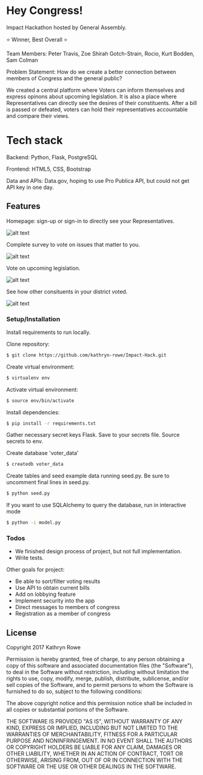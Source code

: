 # Hey Congress!

Impact Hackathon hosted by General Assembly.

:star: Winner, Best Overall :star:

Team Members: Peter Travis, Zoe Shirah Gotch-Strain, Rocio, Kurt Bodden, Sam Colman

Problem Statement: How do we create a better connection between members of Congress and the general public?

We created a central platform where Voters can inform themselves and express opinons about upcoming legislation. It is also a place where Representatives can directly see the desires of their constituents. After a bill is passed or defeated, voters can hold their representatives accountable and compare their views.

# Tech stack
Backend: Python, Flask, PostgreSQL

Frontend: HTML5, CSS, Bootstrap

Data and APIs: Data.gov, hoping to use Pro Publica API, but could not get API key in one day.

## Features

Homepage: sign-up or sign-in to directly see your Representatives.

![alt text](https://github.com/kathryn-rowe/Impact-Hack/blob/master/static/images/_readme-img/homepage.jpg "Homepage")

Complete survey to vote on issues that matter to you.

![alt text](https://github.com/kathryn-rowe/Tell-Me-About-the-Birds/blob/master/static/images/_readme-img/data_page.jpg "Data Page")

Vote on upcoming legislation.

![alt text](https://github.com/kathryn-rowe/Tell-Me-About-the-Birds/blob/master/static/images/_readme-img/data_page.jpg "Data Page")

See how other consituents in your district voted.

![alt text](https://github.com/kathryn-rowe/Tell-Me-About-the-Birds/blob/master/static/images/_readme-img/data_page.jpg "Data Page")

### Setup/Installation

Install requirements to run locally.

Clone repository:

```sh
$ git clone https://github.com/kathryn-rowe/Impact-Hack.git
```
Create virtual environment:

```sh
$ virtualenv env
```
Activate virtual environment:
```sh
$ source env/bin/activate
```
Install dependencies:
```sh
$ pip install -r requirements.txt
```
Gather necessary secret keys Flask. Save to your secrets file. Source secrets to env.

Create database 'voter_data'
```sh
$ createdb voter_data
```
Create tables and seed example data running seed.py. Be sure to uncomment final lines in seed.py.
```sh
$ python seed.py
```
If you want to use SQLAlchemy to query the database, run in interactive mode
```sh
$ python -i model.py
```

### Todos

 - We finished design process of project, but not full implementation. 
 - Write tests.

Other goals for project:
 - Be able to sort/filter voting results
 - Use API to obtain current bills 
 - Add on lobbying feature
 - Implement security into the app
 - Direct messages to members of congress
 - Registration as a member of congress


License
----

Copyright 2017 Kathryn Rowe

Permission is hereby granted, free of charge, to any person obtaining a copy of this software and associated documentation files (the "Software"), to deal in the Software without restriction, including without limitation the rights to use, copy, modify, merge, publish, distribute, sublicense, and/or sell copies of the Software, and to permit persons to whom the Software is furnished to do so, subject to the following conditions:

The above copyright notice and this permission notice shall be included in all copies or substantial portions of the Software.

THE SOFTWARE IS PROVIDED "AS IS", WITHOUT WARRANTY OF ANY KIND, EXPRESS OR IMPLIED, INCLUDING BUT NOT LIMITED TO THE WARRANTIES OF MERCHANTABILITY, FITNESS FOR A PARTICULAR PURPOSE AND NONINFRINGEMENT. IN NO EVENT SHALL THE AUTHORS OR COPYRIGHT HOLDERS BE LIABLE FOR ANY CLAIM, DAMAGES OR OTHER LIABILITY, WHETHER IN AN ACTION OF CONTRACT, TORT OR OTHERWISE, ARISING FROM, OUT OF OR IN CONNECTION WITH THE SOFTWARE OR THE USE OR OTHER DEALINGS IN THE SOFTWARE.


[//]: # (These are reference links used in the body of this note and get stripped out when the markdown processor does its job. There is no need to format nicely because it shouldn't be seen. Thanks SO - http://stackoverflow.com/questions/4823468/store-comments-in-markdown-syntax)


   [ebird]: <http://ebird.org/content/ebird/>

